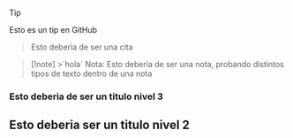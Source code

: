 >[!tip]
>Esto es un tip en GitHub

>Esto deberìa de ser una cita

>[!note] >´hola´
>Nota: Esto debería de ser una nota, probando distintos tipos de texto dentro de una nota

### Esto deberia de ser un titulo nivel 3

## Esto deberia ser un titulo nivel 2
